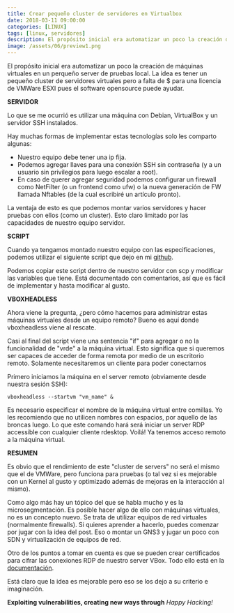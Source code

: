 ```yaml
---
title: Crear pequeño cluster de servidores en Virtualbox
date: 2018-03-11 09:00:00 
categories: [LINUX]
tags: [linux, servidores]
description: El propósito inicial era automatizar un poco la creación de máquinas virtuales en un perqueño server de pruebas local.
image: /assets/06/preview1.png
---
```


El propósito inicial era automatizar un poco la creación de máquinas virtuales en un perqueño server de pruebas local. La idea es tener un pequeño cluster de servidores virtuales pero a falta de $ para una licencia de VMWare ESXI pues el software opensource puede ayudar.

**SERVIDOR**

Lo que se me ocurrió es utilizar una máquina con Debian, VirtualBox y un servidor SSH instalados.

Hay muchas formas de implementar estas tecnologías solo les comparto algunas:

* Nuestro equipo debe tener una ip fija.
* Podemos agregar llaves para una conexión SSH sin contraseña (y a un usuario sin privilegios para luego escalar a root).
* En caso de querer agregar seguridad podemos configurar un firewall como NetFilter (o un frontend como ufw) o la nueva generación de FW llamada Nftables (de la cual escribiré un artículo pronto).

La ventaja de esto es que podemos montar varios servidores y hacer pruebas con ellos (como un cluster). Esto claro limitado por las capacidades de nuestro equipo servidor.

**SCRIPT**

Cuando ya tengamos montado nuestro equipo con las especificaciones, podemos utilizar el siguiente script que dejo en mi [github](https://archlinux.org/).

Podemos copiar este script dentro de nuestro servidor con scp y modificar las variables que tiene. Está documentado con comentarios, así que es fácil de implementar y hasta modificar al gusto.

**VBOXHEADLESS**

 Ahora viene la pregunta,  ¿pero cómo hacemos para administrar estas máquinas virtuales desde un equipo remoto? Bueno es aquí donde vboxheadless viene al rescate.

Casi al final del  script viene una sentencia "if" para agregar o no la funcionalidad de "vrde" a la máquina virtual. Esto significa que si queremos ser capaces de acceder de forma remota por medio de un escritorio remoto. Solamente necesitaremos un cliente para poder conectarnos

Primero iniciamos la máquina en el server remoto (obviamente desde nuestra sesión SSH):

    vboxheadless --startvm "vm_name" &

Es necesario especificar el nombre de la máquina virtual entre comillas. Yo les recomiendo que no utilicen nombres con espacios, por aquello de las broncas luego. Lo que este comando hará será iniciar un server RDP accessible con cualquier cliente rdesktop. Voilá! Ya tenemos acceso remoto a la máquina virtual.

**RESUMEN**

Es obvio que el rendimiento de este "cluster de servers" no será el mismo que el de VMWare, pero 
funciona para pruebas (o tal vez si es mejorable con un Kernel al gusto y optimizado además de mejoras en la interacción al mismo).

Como algo más hay un tópico del que se habla mucho y es la microsegmentación. Es posible hacer algo de ello con máquinas virtuales, no es un concepto nuevo. Se trata de utilizar equipos de red virtuales (normalmente firewalls). Si quieres aprender a hacerlo, puedes comenzar por jugar con la idea del post. Eso o montar un GNS3 y jugar un poco con SDN y virtualización de equipos de red.

Otro de los puntos a tomar en cuenta es que se pueden crear certificados para cifrar las conexiones RDP de nuestro server VBox. Todo ello está en la [documentación](https://www.virtualbox.org/manual/ch07.html).

Está claro que la idea es mejorable pero eso se los dejo a su criterio e imaginación.


__Exploiting vulnerabilities, creating new ways through__ _Happy Hacking!_
